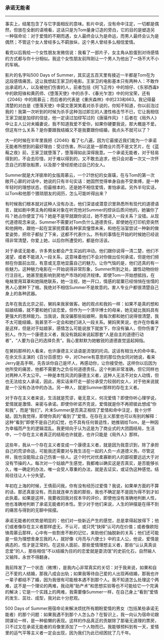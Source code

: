 <h3>承诺无能者</h3><hr>

事实上，结尾包含了与它字面相反的意味。影片中说，没有命中注定，一切都是偶然，但放在全剧的语境看，这话只是为Tom量身订造的旁白，它的目的是塑造另一种宿命论：对于爱情的不期而遇，女人最终会认为是命运，而男人最终会认为是偶然；不管这个女人曾经多么不羁放纵，这个男人曾经多么相信爱情。
 
看完以后我给一个女性朋友发微信说：我看了一部片子，女主角从脸蛋到对待感情的方式都与你十分相似。我这个女性朋友前阵刚让一个男人为他出了一场不大不小的车祸。
 
影片的名字叫500 Days of Summer，其实这五百天里有接近一半都是Tom在为这段感情痛苦。这让我想起王家卫的电影。王家卫的电影基本只有两种人：不敢作出承诺的人，以及被他们伤害的人，前者包括《阿飞正传》中的旭仔、《东邪西毒》中的欧阳锋和黄药师、《堕落天使》中的杀手、《春光乍泄》中的何宝荣，还有《2046》中的周慕云；而后者的代表是《重庆森林》中的233和663。我记得最清楚的对白是《堕落天使》中莫文恵哭笑着对杀手说的，你知不知道，你以前泡过我的！我第一次听到的时候为杀手这种泡过即忘的人渣性格击节不已，它让我相信王家卫就是加缪的信徒，他一定读过加缪写过的《唐璜作风》！后者在《局外人》中让主人公对未婚妻说，我不知道我爱不爱你，如果你硬要我说，那大概是不爱。但这有什么关系？是你要跟我结婚又不是我要跟你结婚，我点头不就可以了？
 
大一的时候在半年里我把《2046》看了七八遍，因为它最接近我们能为一个承诺无能者所想到的最好理由：受过伤害。所以这是一部商业片而不是文艺片，在《蓝莓之夜》前，王家卫就堕落了，堕落得如此深得我意。一个承诺无能者，对于轻易得到的，不会去珍惜，对于难以得到的，又不敢去追求，他只会对着一次又一次怀念自己的那张船票，以及那个曾经拒绝过自己的女人。
 
Summer就是大洋彼岸的女版周慕云，一个21世纪的女唐璜，在与Tom的第一次敞开心扉的对话中，她说的只有半句实话：她固然觉得单身自由不受束缚，是一种年轻时的理想状态，但最根本的，还是她不相信爱情，害怕承诺。另外半句实话，以Tom和他那个猥琐朋友的阅历，怎么可能听得出来？
 
有时候我们根本就对这种人没有办法，他们深谙或潜意识里熟悉所有现代的道德语言，就如剧中男主角的相亲对象在听完他对Summer的控诉后质问他的，她骗你了吗？她占你便宜了吗？她是不是早就跟你说过，她不想进入一段关系？没错。从现代道德观念来说，Summer不需要对Tom负什么道德责任，即使她在打印机旁突然和他拥吻，跟他一起在宜家抚摸着各种家具憧憬未来，和他在浴室尝试一种新的做爱姿势，把帘子都扯了下来，这都不代表什么。所有的事情在开始的时候她已经说得非常清楚，你爱上她，以后你所遭受的，都是你活该。
 
对于承诺无能者，许多男女都会产生买凶的冲动。他们跟你说得一清二楚，他们不渴望，或者不能进入一段关系，这意味着他们不会对你做出任何承诺，但是他们频频在你面前出现，有意或无意地显露自己的魅力。让你气恼的是，他们还真的有一些魅力。这种魅力电影在一开始说得非常形象，Summer所到之处，雄性动物纷纷行注目礼，她甚至能影响到房地产市场的经济规律。即使Tom一开始想抵挡，在电梯里用耳罩和她隔绝联系，她一注视，她一开口，情感的罂粟已经悄悄在怯懦的男人心里种下了根。我绝对不相信Summer不是故意的。害人专业户都很清楚自己身上的各种武器。
 
去年在我去北京之前，舅妈来我家做客。她的观点和我妈一样：如果不是真的想和姑娘结婚，就不要和她们谈恋爱。但作为一个清华博士的母亲，她无疑比我妈具有更强大的思辨能力。当我说，我没骗那些姑娘啊，我每次都和她们说得很清楚，我不太可能结婚，我甚至不一定会和她们进入一段关系。舅妈笑笑说，也许在你看来是这样，但是对于姑娘家，感情怎么可能说放下就放下，你没有骗人，但你伤害了别人。作为一个康德主义者，我没有跳起来说起那套“人是自主的道德行动者”，“人要为自己的选择负责”。我心里默默为她敏锐的道德直觉竖起拇指。
 
在舅妈那样的人看来，也许康德主义话语是流氓的托词。这话有相当大的命中率。在余文乐主演的《百分百感觉》中，对Cherie有意思的那位伪女同对她说，看来Jerry是高手啊，先告诉你自己是坏人，再感动你，让你接受他，这样你以后因为他所受的痛苦，他都不需要为之负任何道德责任。这个判断非常准确，但它同样也对两种人不太公平。一种是本性风流的康德主义者，这种人无法不对女人动情，但也无法给女人承诺，因此，用实话来吓走一部分承受力较弱的女人，对于他来说就是一个没有办法中的办法。另一种人，就是Summer那样的存在主义者。
 
对于存在主义者来说，生活就是荒谬，毫无意义，何况爱情？即使你听心理学说，爱情就是激情、亲密与承诺。即使你听诺齐克说，爱情就是你不再把彼此想成“你和我”，而是“我们”。片末Summer是否真正相信了爱情和命中注定，我十分怀疑。因为我觉得，即使你真的“看到了”爱情，在存在主义那里也可以有别的解释：这种“看到”即使不是自己的幻觉，也不具有任何普适性，她推销给Tom，是一种因为幸福而产生的逻辑混乱。我更倾向于认为这是为了商业式的大团圆结局，生活中，一个存在主义者真正的结局也许就是，也许只能是《局外人》那样。
 
这些年，我从一个存在主义者变成一个康德主义者，就是因为我意识到，除了承担自己的荒谬命运，可能我还需要对与我生活在一起的人负一点道德义务。尽管这样，我也没能阻止自己伤害一些人。这个时代对优柔寡断的人的鄙视要远远大于对没有节操的人。每次对一个姑娘产生感觉，我都难以确实这是否真实，是否能够长久，唯一确定的办法，唯一会受人尊重的办法，就是去证实，或证伪这种感觉。结局往往让人十分失望。

年初在上海的时候，王倩茹问我，你有没有经历过爱情？我说，如果单方面的不算的话，那还真是没有。而且就连单方面的那些，我也不确定是不是因为得不到才如此执着。如果是这样，我要收回我对叔本华的评价，即使他没有准确地判断人性，他也准确地判断了承诺无能者的本性。至少对于他们来说，人生的钟摆是在得不到的痛苦与得到的无聊中摇摆。
 
承诺无能者的优势是明显的：他们对一些新近产生的感觉，总是拿得起放得下；他们或者像存在主义者那样虚无，不认可，或只凭“抉择”认可内在价值；或者像欧阳锋周慕云那样，心中有一些割舍不断的记忆，来助他们抽脱新的关系；他们还可能是一些为理想舍身忘我的人，就好像《月亮与六便士》中的主人公，他说，爱情是病态的，性才是正常的。在这些人面前，那些爱情理想主义者，那些“认认真真谈恋爱”的人，那些相信“不以结婚为目的的恋爱就是耍流氓”的史前化石，自然输人又输阵，永世不得翻身。
 
我前阵发了一个状态（微博），是我内心非常真实的关切：对于我来说，如果和自己不爱的人结婚，那我八成会出轨；如果我等待自己爱的人出现再结婚，那我也许一辈子都结不了婚，因为我很有可能根本遇不到那个人。我不知道怎么处理这个两难，这不是一个理论的两难，我动用“助产术”和思想实验等也不可能给它一个完满的解决；它是一个实践上的两难，我需要像Summer一样，在自己身上“看到”爱情的发生、茁壮、成型，我对此十分悲观。
                    
500 Days of Summer用宿命论来解决烦扰所有期盼爱情的男女（包括某些承诺无能者）的那个问题：如果我遇不到那个人怎么办？在智识上，我一向认为宿命论跟阴谋论一样，是一种偷懒的表现。这样的作品真正的贡献除了那毫无道理的票房，只不过又在承诺无能者的肖像里添加了一个人物而已。我能够预料到有一天，爱情里的运气平等主义者一定会出现，因为我们为此已经困扰了几千年。
